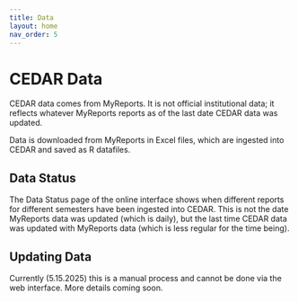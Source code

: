```yaml
---
title: Data
layout: home
nav_order: 5
---
```


# CEDAR Data
CEDAR data comes from MyReports. It is not official institutional data; it reflects whatever MyReports reports as of the last date CEDAR data was updated.

Data is downloaded from MyReports in Excel files, which are ingested into CEDAR and saved as R datafiles.

## Data Status
The Data Status page of the online interface shows when different reports for different semesters have been ingested into CEDAR. This is not the date MyReports data was updated (which is daily), but the last time CEDAR data was updated with MyReports data (which is less regular for the time being).

## Updating Data
Currently (5.15.2025) this is a manual process and cannot be done via the web interface. More details coming soon.

